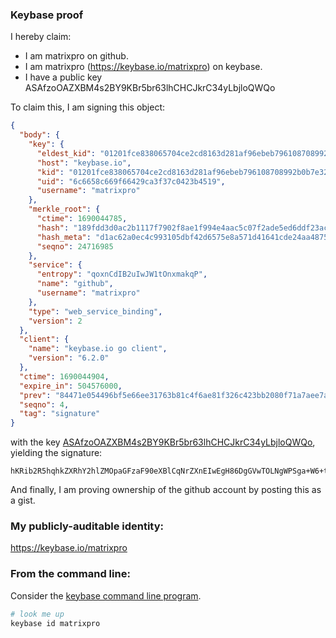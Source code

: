 ### Keybase proof

I hereby claim:

  * I am matrixpro on github.
  * I am matrixpro (https://keybase.io/matrixpro) on keybase.
  * I have a public key ASAfzoOAZXBM4s2BY9KBr5br63lhCHCJkrC34yLbjloQWQo

To claim this, I am signing this object:

```json
{
  "body": {
    "key": {
      "eldest_kid": "01201fce838065704ce2cd8163d281af96ebeb796108708992b0b7e322db8e5a10590a",
      "host": "keybase.io",
      "kid": "01201fce838065704ce2cd8163d281af96ebeb796108708992b0b7e322db8e5a10590a",
      "uid": "6c6658c669f66429ca3f37c0423b4519",
      "username": "matrixpro"
    },
    "merkle_root": {
      "ctime": 1690044785,
      "hash": "189fdd3d0ac2b1117f7902f8ae1f994e4aac5c07f2ade5ed6ddf23ac66627e7f6f432343e852e2fb7d8a674f42f5d8a90275efd62653da0fbc30a22e26e254d5",
      "hash_meta": "d1ac62a0ec4c993105dbf42d6575e8a571d41641cde24aa48754a05ac3392f4c",
      "seqno": 24716985
    },
    "service": {
      "entropy": "qoxnCdIB2uIwJW1tOnxmakqP",
      "name": "github",
      "username": "matrixpro"
    },
    "type": "web_service_binding",
    "version": 2
  },
  "client": {
    "name": "keybase.io go client",
    "version": "6.2.0"
  },
  "ctime": 1690044904,
  "expire_in": 504576000,
  "prev": "84471e054496bf5e66ee31763b81c4f6ae81f326c423bb2080f71a7aee7ad746",
  "seqno": 4,
  "tag": "signature"
}
```

with the key [ASAfzoOAZXBM4s2BY9KBr5br63lhCHCJkrC34yLbjloQWQo](https://keybase.io/matrixpro), yielding the signature:

```
hKRib2R5hqhkZXRhY2hlZMOpaGFzaF90eXBlCqNrZXnEIwEgH86DgGVwTOLNgWPSga+W6+t5YQhwiZKwt+Mi245aEFkKp3BheWxvYWTESpcCBMQghEceBUSWv15m7jF2O4HE9q6B8ybEI7sggPcaeu5610bEILD/HJDR1mqSoD3tzt99SimZ0vC0STm7XYjmeURPrIcZAgHCo3NpZ8RAJJps2AUfQAxwaeJhEUz/xzARkc2JQBuHEftDtwawPfLR4J0Ut1l3waUU8Nw5b8wC+HzXhnI8LsMvsYsEbL1qB6hzaWdfdHlwZSCkaGFzaIKkdHlwZQildmFsdWXEIIL2Pz54RdgFWDelvaQMT4M/PeVe9t2b+H9Owz+klgKMo3RhZ80CAqd2ZXJzaW9uAQ==

```

And finally, I am proving ownership of the github account by posting this as a gist.

### My publicly-auditable identity:

https://keybase.io/matrixpro

### From the command line:

Consider the [keybase command line program](https://keybase.io/download).

```bash
# look me up
keybase id matrixpro
```
